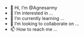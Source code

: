 - 👋 Hi, I’m @Agnesarmy
- 👀 I’m interested in ...
- 🌱 I’m currently learning ...
- 💞️ I’m looking to collaborate on ...
- 📫 How to reach me ...

<!---
Agnesarmy/Agnesarmy is a ✨ special ✨ repository because its `README.md` (this file) appears on your GitHub profile.
You can click the Preview link to take a look at your changes.
--->
